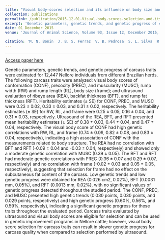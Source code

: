 ```yaml
---
title: "Visual body-scores selection and its influence on body size and ultrasound carcass traits in Nellore cattle"
collection: publications
permalink: /publication/2015-12-01-Visual-body-scores-selection-and-its-influence-on-body-size-and-ultrasound-carcass-traits-in-Nellore-cattle
excerpt: 'Genetic parameters, genetic trends, and genetic progress of carcass traits were estimated for 12,447 Nellore individuals from different Brazilian herds. Carcass traits evaluated by ultrasound and visual body scores are eligible for selection and can be used in genetic improvement programs in Nellore cattle'
date: 01 December 2015
venue: 'Journal of Animal Science, Volume 93, Issue 12, December 2015, Pages 5597–5606'

citation: 'M. N. Bonin  J. B. S. Ferraz  V. B. Pedrosa  S. L. Silva  R. C. Gomes  D. C. Cucco M. H. A. Santana  J. H. A. Campos  V. N. Barbosa  F. S. F. Castro  <b>F. J. Novais</b>  E. C. M. Oliveira (2015).Visual body-scores selection and its influence on body size and ultrasound carcass traits in Nellore cattle. Journal of Animal Science, Volume 93, Issue 12, December 2015, Pages 5597–5606.'
---
```

---
[Access paper here](https://doi.org/10.2527/jas.2015-9280)

Genetic parameters, genetic trends, and genetic progress of carcass traits were estimated for 12,447 Nellore individuals from different Brazilian herds. The following carcass traits were analyzed: visual body scores of conformation (CONF), precocity (PREC), and muscularity (MUSC); rump width (RW) and rump length (RL), body size (frame); and ultrasound evaluation of ribeye area (REA), backfat thickness (BFT), and rump fat thickness (RFT). Heritability estimates (± SE) for CONF, PREC, and MUSC were 0.23 ± 0.02, 0.33 ± 0.03, and 0.31 ± 0.02, respectively. The heritability estimates (± SE) for RW, RL, and frame were 0.25 ± 0.05, 0.16 ± 0.04, and 0.31 ± 0.03, respectively. Ultrasound of the REA, BFT, and RFT presented mean heritability estimates (± SE) of 0.38 ± 0.03, 0.44 ± 0.04, and 0.47 ± 0.04, respectively. The visual body score of CONF had high genetic correlations with RW, RL, and frame (0.74 ± 0.09, 0.82 ± 0.08, and 0.83 ± 0.04, respectively), indicating a high association of CONF with the measurements related to body structure. The REA had no correlation with BFT and RFT (-0.09 ± 0.04 and -0.03 ± 0.04, respectively) and showed only a moderate genetic correlation with MUSC (0.39 ± 0.05). The BFT and RFT had moderate genetic correlations with PREC (0.36 ± 0.07 and 0.29 ± 0.07, respectively) and no correlation with frame (-0.02 ± 0.03 and 0.05 ± 0.05, respectively), suggesting that selection for frame had no effect on the subcutaneous fat content of the carcass. Low genetic trends and low genetic progress were obtained for REA (0.026 cm2, 0.02%), BFT (0.0031 mm, 0.05%), and RFT (0.0013 mm, 0.02%), with no significant values of genetic progress detected throughout the studied period. The CONF, PREC, and MUSC presented high genetic trends (0.030 points, 0.030 points, and 0.029 points, respectively) and high genetic progress (0.60%, 0.56%, and 0.59%, respectively), indicating a significant genetic progress for these traits throughout the evaluated period. Carcass traits evaluated by ultrasound and visual body scores are eligible for selection and can be used in genetic improvement programs in Nellore cattle; however, visual body score selection for carcass traits can result in slower genetic progress for carcass quality when compared to selection performed by ultrasound.
